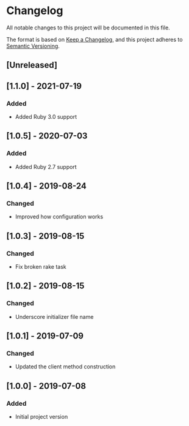 # Changelog
All notable changes to this project will be documented in this file.

The format is based on [Keep a Changelog](https://keepachangelog.com/en/1.0.0/),
and this project adheres to [Semantic Versioning](https://semver.org/spec/v2.0.0.html).

## [Unreleased]

## [1.1.0] - 2021-07-19
### Added
- Added Ruby 3.0 support

## [1.0.5] - 2020-07-03
### Added
- Added Ruby 2.7 support

## [1.0.4] - 2019-08-24
### Changed
- Improved how configuration works

## [1.0.3] - 2019-08-15
### Changed
- Fix broken rake task

## [1.0.2] - 2019-08-15
### Changed
- Underscore initializer file name

## [1.0.1] - 2019-07-09
### Changed
- Updated the client method construction

## [1.0.0] - 2019-07-08
### Added
- Initial project version
